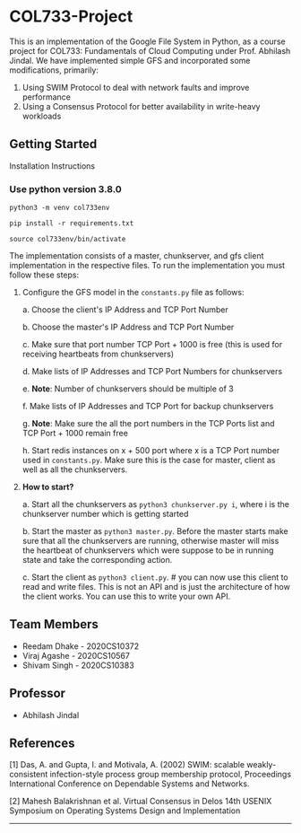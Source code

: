 # COL733-Project
This is an implementation of the Google File System in Python, as a course project for COL733: Fundamentals of Cloud Computing under Prof. Abhilash Jindal. We have implemented simple GFS and incorporated some modifications, primarily: 
1. Using SWIM Protocol to deal with network faults and improve performance 
2. Using a Consensus Protocol for better availability in write-heavy workloads  

## Getting Started

Installation Instructions
### Use python version 3.8.0

` python3 -m venv col733env `

`pip install -r requirements.txt`

``source col733env/bin/activate``

The implementation consists of a master, chunkserver, and gfs client implementation in the respective files. To run the implementation you must follow these steps:
1. Configure the GFS model in the `constants.py` file as follows:
   
   a. Choose the client's IP Address and TCP Port Number

   b. Choose the master's IP Address and TCP Port Number

   c. Make sure that port number TCP Port + 1000 is free (this is used for receiving heartbeats from chunkservers)

   d. Make lists of IP Addresses and TCP Port Numbers for chunkservers

   e. **Note**:  Number of chunkservers should be multiple of 3

   f. Make lists of IP Addresses and TCP Port for backup chunkservers

   g. **Note**: Make sure the all the port numbers in the TCP Ports list and TCP Port + 1000 remain free

   h. Start redis instances on x + 500 port where x is a TCP Port number used in `constants.py`. Make sure this is the case for master, client as well as all the chunkservers.
2. **How to start?**

   a. Start all the chunkservers as ``python3 chunkserver.py i``, where i is the chunkserver number which is getting started

   b. Start the master as ``python3 master.py``. Before the master starts make sure that all the chunkservers are running, otherwise master will miss the heartbeat of chunkservers which were suppose to be in running state and take the corresponding action.

   c. Start the client as ``python3 client.py``. # you can now use this client to read and write files. This is not an API and is just the architecture of how the client works. You can use this to write your own API.



## Team Members
- Reedam Dhake - 2020CS10372
- Viraj Agashe - 2020CS10567
- Shivam Singh - 2020CS10383

## Professor
- Abhilash Jindal

## References
[1] Das, A. and Gupta, I. and Motivala, A. (2002) SWIM: scalable weakly-consistent infection-style
process group membership protocol, Proceedings International Conference on Dependable Systems
and Networks.

[2] Mahesh Balakrishnan et al. Virtual Consensus in Delos 14th USENIX Symposium on Operating
Systems Design and Implementation

---
